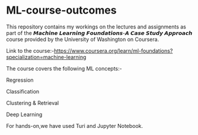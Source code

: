 # ML-course-outcomes

This repository contains my workings on the lectures and assignments as part of the 𝙈𝙖𝙘𝙝𝙞𝙣𝙚 𝙇𝙚𝙖𝙧𝙣𝙞𝙣𝙜 𝙁𝙤𝙪𝙣𝙙𝙖𝙩𝙞𝙤𝙣𝙨-𝘼 𝘾𝙖𝙨𝙚 𝙎𝙩𝙪𝙙𝙮 𝘼𝙥𝙥𝙧𝙤𝙖𝙘𝙝 course provided by the University of Washington on Coursera.

Link to the course:-https://www.coursera.org/learn/ml-foundations?specialization=machine-learning

The course covers the following ML concepts:-

Regression

Classification

Clustering & Retrieval

Deep Learning

For hands-on,we have used Turi and Jupyter Notebook.
